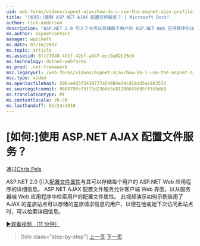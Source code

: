 ```yaml
---
uid: web-forms/videos/aspnet-ajax/how-do-i-use-the-aspnet-ajax-profile-services
title: "[如何:]使用 ASP.NET AJAX 配置文件服务？ | Microsoft Docs"
author: rick-anderson
description: "ASP.NET 2.0 引入了与可以存储每个用户的 ASP.NET Web 应用程序的详细信息的配置文件属性。 ASP.NET AJAX 配置文件服务允许..."
ms.author: aspnetcontent
manager: wpickett
ms.date: 07/16/2007
ms.topic: article
ms.assetid: 8fc77048-4d1f-42bf-a947-ecc9a02b25c9
ms.technology: dotnet-webforms
ms.prod: .net-framework
msc.legacyurl: /web-forms/videos/aspnet-ajax/how-do-i-use-the-aspnet-ajax-profile-services
msc.type: video
ms.openlocfilehash: 508ce4d3f3419737a54484e7dcd18dd5ac88353d
ms.sourcegitcommit: 060879fcf3f73d2366b5c811986f8695fff65db8
ms.translationtype: MT
ms.contentlocale: zh-CN
ms.lasthandoff: 01/24/2018
---
```

<a name="how-do-i-use-the-aspnet-ajax-profile-services"></a>[如何:]使用 ASP.NET AJAX 配置文件服务？
====================
通过[Chris Pels](https://twitter.com/chrispels)

ASP.NET 2.0 引入[配置文件属性](https://msdn.microsoft.com/library/at64shx3.aspx)与其可以存储每个用户的 ASP.NET Web 应用程序的详细信息。 ASP.NET AJAX 配置文件服务允许客户端 Web 界面，以从服务器端 Web 应用程序中检索用户的配置文件属性。 此视频演示如何示例启用了 AJAX 的差旅站点可以存储的差旅请求信息的用户，以便在他或她下次访问此站点时，可以检索详细信息。

[&#9654;观看视频 （11 分钟）](https://channel9.msdn.com/Blogs/ASP-NET-Site-Videos/how-do-i-use-the-aspnet-ajax-profile-services)

>[!div class="step-by-step"]
[上一页](how-do-i-use-other-javascript-user-interface-libraries-with-aspnet-ajax.md)
[下一页](how-do-i-debug-aspnet-ajax-applications-using-visual-studio-2005.md)
